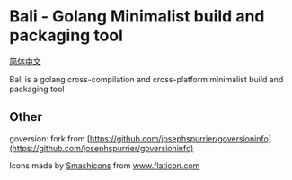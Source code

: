 # Bali - Golang Minimalist build and packaging tool

[简体中文](./README.zh-CN.md)

Bali is a golang cross-compilation and cross-platform minimalist build and packaging tool


## Other

goversion: fork from [https://github.com/josephspurrier/goversioninfo](https://github.com/josephspurrier/goversioninfo)

<div>Icons made by <a href="https://www.flaticon.com/authors/smashicons" title="Smashicons">Smashicons</a> from <a href="https://www.flaticon.com/" title="Flaticon">www.flaticon.com</a></div>
